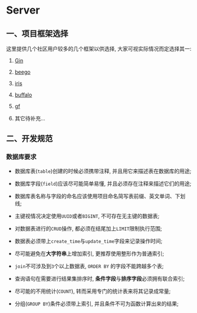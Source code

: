 # Server

## 一、项目框架选择

  这里提供几个社区用户较多的几个框架以供选择, 大家可视实际情况而定选择其一:

  1. [Gin](https://gin-gonic.com/zh-cn/docs/)
  
  2. [beego](https://beego.me)
  
  3. [iris](https://learnku.com/docs/iris-go/10/why/3759)
  
  4. [buffalo](https://gobuffalo.io)
  
  5. [gf](https://goframe.org) 
  
  6. 其它待补充...

## 二、开发规范

### 数据库要求

  * 数据库表(`table`)创建的时候必须携带注释, 并且用它来描述表在数据库的用途;

  * 数据库字段(`field`)应该尽可能简单易懂, 并且必须存在注释来描述它们的用途;
  
  * 数据库表名称与字段的命名应该使用项目命名简写表前缀、英文单词、下划线;
  
  * 主键视情况决定使用`UUID`或者`BIGINT`, 不可存在无主键的数据表;
  
  * 对数据表进行的`CRUD`操作, 都必须在结尾加上`LIMIT`限制执行范围;
  
  * 数据表必须带上`create_time`与`update_time`字段来记录操作时间;

  * 尽可能避免在**大字符串**上增加索引, 更推荐使用整形作为普通索引;
  
  * `join`不可涉及到`3`个以上数据表, `ORDER BY` 的字段不能跨越多个表; 
  
  * 查询语句在需要进行结果集排序时, **条件字段**与**排序字段**必须拥有联合索引;
  
  * 尽可能的不用统计(`COUNT`), 转而采用专门的统计表来将其记录成常量;
  
  * 分组(`GROUP BY`)条件必须带上索引, 并且条件不可为函数计算出来的结果;